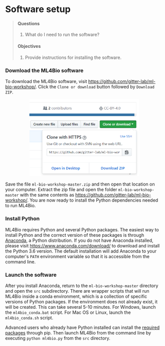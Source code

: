 # Software setup

> #### Questions
>
> 1.   What do I need to run the software?
>
> #### Objectives
>
> 1.   Provide instructions for installing the software.

### Download the ML4Bio software
To download the ML4Bio software, visit <https://github.com/gitter-lab/ml-bio-workshop/>.
Click the `Clone or download` button followed by `Download ZIP`.

<p align="center">
<img width="350" src="../figures/download_button.png">
</p>

Save the file `ml-bio-workshop-master.zip` and then open that location on your computer.
Extract the zip file and open the folder `ml-bio-workshop-master` with the same contents as <https://github.com/gitter-lab/ml-bio-workshop/>.
You are now ready to install the Python dependencies needed to run ML4Bio.

### Install Python
ML4Bio requires Python and several Python packages.
The easiest way to install Python and the correct version of these packages is through [Anaconda](https://anaconda.com/), a Python distribution.
If you do not have Anaconda installed, please visit <https://www.anaconda.com/download/> to download and install the Python 3.6 version.
The default installation will add Anaconda to your computer's `PATH` environment variable so that it is accessible from the command line.

### Launch the software

After you install Anaconda, return to the `ml-bio-workshop-master` directory and open the `src` subdirectory.
There are wrapper scripts that will run ML4Bio inside a conda environment, which is a collection of specific versions of Python packages.
If the environment does not already exist, it will be created.
This can take several 5-10 minutes.
For Windows, launch the `ml4bio_conda.bat` script.
For Mac OS or Linux, launch the `ml4bio_conda.sh` script.

Advanced users who already have Python installed can install the [required packages](../src/README.md) through pip.
Then launch ML4Bio from the command line by executing `python ml4bio.py` from the `src` directory.
